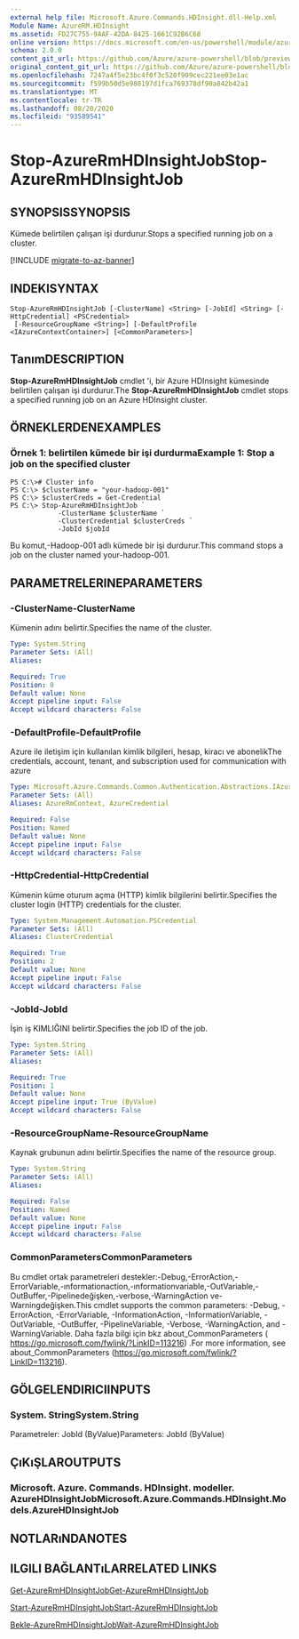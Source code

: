 ```yaml
---
external help file: Microsoft.Azure.Commands.HDInsight.dll-Help.xml
Module Name: AzureRM.HDInsight
ms.assetid: FD27C755-9AAF-42DA-8425-1661C92B6C68
online version: https://docs.microsoft.com/en-us/powershell/module/azurerm.hdinsight/stop-azurermhdinsightjob
schema: 2.0.0
content_git_url: https://github.com/Azure/azure-powershell/blob/preview/src/ResourceManager/HDInsight/Commands.HDInsight/help/Stop-AzureRmHDInsightJob.md
original_content_git_url: https://github.com/Azure/azure-powershell/blob/preview/src/ResourceManager/HDInsight/Commands.HDInsight/help/Stop-AzureRmHDInsightJob.md
ms.openlocfilehash: 7247a4f5e23bc4f0f3c520f909cec221ee03e1ac
ms.sourcegitcommit: f599b50d5e980197d1fca769378df90a842b42a1
ms.translationtype: MT
ms.contentlocale: tr-TR
ms.lasthandoff: 08/20/2020
ms.locfileid: "93589541"
---
```

# <span data-ttu-id="ec8f5-101">Stop-AzureRmHDInsightJob</span><span class="sxs-lookup"><span data-stu-id="ec8f5-101">Stop-AzureRmHDInsightJob</span></span>

## <span data-ttu-id="ec8f5-102">SYNOPSIS</span><span class="sxs-lookup"><span data-stu-id="ec8f5-102">SYNOPSIS</span></span>
<span data-ttu-id="ec8f5-103">Kümede belirtilen çalışan işi durdurur.</span><span class="sxs-lookup"><span data-stu-id="ec8f5-103">Stops a specified running job on a cluster.</span></span>

[!INCLUDE [migrate-to-az-banner](../../includes/migrate-to-az-banner.md)]

## <span data-ttu-id="ec8f5-104">INDEKI</span><span class="sxs-lookup"><span data-stu-id="ec8f5-104">SYNTAX</span></span>

```
Stop-AzureRmHDInsightJob [-ClusterName] <String> [-JobId] <String> [-HttpCredential] <PSCredential>
 [-ResourceGroupName <String>] [-DefaultProfile <IAzureContextContainer>] [<CommonParameters>]
```

## <span data-ttu-id="ec8f5-105">Tanım</span><span class="sxs-lookup"><span data-stu-id="ec8f5-105">DESCRIPTION</span></span>
<span data-ttu-id="ec8f5-106">**Stop-AzureRmHDInsightJob** cmdlet 'i, bir Azure HDInsight kümesinde belirtilen çalışan işi durdurur.</span><span class="sxs-lookup"><span data-stu-id="ec8f5-106">The **Stop-AzureRmHDInsightJob** cmdlet stops a specified running job on an Azure HDInsight cluster.</span></span>

## <span data-ttu-id="ec8f5-107">ÖRNEKLERDEN</span><span class="sxs-lookup"><span data-stu-id="ec8f5-107">EXAMPLES</span></span>

### <span data-ttu-id="ec8f5-108">Örnek 1: belirtilen kümede bir işi durdurma</span><span class="sxs-lookup"><span data-stu-id="ec8f5-108">Example 1: Stop a job on the specified cluster</span></span>
```
PS C:\># Cluster info
PS C:\> $clusterName = "your-hadoop-001"
PS C:\> $clusterCreds = Get-Credential
PS C:\> Stop-AzureRmHDInsightJob `
            -ClusterName $clusterName `
            -ClusterCredential $clusterCreds `
            -JobId $jobId
```

<span data-ttu-id="ec8f5-109">Bu komut,-Hadoop-001 adlı kümede bir işi durdurur.</span><span class="sxs-lookup"><span data-stu-id="ec8f5-109">This command stops a job on the cluster named your-hadoop-001.</span></span>

## <span data-ttu-id="ec8f5-110">PARAMETRELERINE</span><span class="sxs-lookup"><span data-stu-id="ec8f5-110">PARAMETERS</span></span>

### <span data-ttu-id="ec8f5-111">-ClusterName</span><span class="sxs-lookup"><span data-stu-id="ec8f5-111">-ClusterName</span></span>
<span data-ttu-id="ec8f5-112">Kümenin adını belirtir.</span><span class="sxs-lookup"><span data-stu-id="ec8f5-112">Specifies the name of the cluster.</span></span>

```yaml
Type: System.String
Parameter Sets: (All)
Aliases:

Required: True
Position: 0
Default value: None
Accept pipeline input: False
Accept wildcard characters: False
```

### <span data-ttu-id="ec8f5-113">-DefaultProfile</span><span class="sxs-lookup"><span data-stu-id="ec8f5-113">-DefaultProfile</span></span>
<span data-ttu-id="ec8f5-114">Azure ile iletişim için kullanılan kimlik bilgileri, hesap, kiracı ve abonelik</span><span class="sxs-lookup"><span data-stu-id="ec8f5-114">The credentials, account, tenant, and subscription used for communication with azure</span></span>

```yaml
Type: Microsoft.Azure.Commands.Common.Authentication.Abstractions.IAzureContextContainer
Parameter Sets: (All)
Aliases: AzureRmContext, AzureCredential

Required: False
Position: Named
Default value: None
Accept pipeline input: False
Accept wildcard characters: False
```

### <span data-ttu-id="ec8f5-115">-HttpCredential</span><span class="sxs-lookup"><span data-stu-id="ec8f5-115">-HttpCredential</span></span>
<span data-ttu-id="ec8f5-116">Kümenin küme oturum açma (HTTP) kimlik bilgilerini belirtir.</span><span class="sxs-lookup"><span data-stu-id="ec8f5-116">Specifies the cluster login (HTTP) credentials for the cluster.</span></span>

```yaml
Type: System.Management.Automation.PSCredential
Parameter Sets: (All)
Aliases: ClusterCredential

Required: True
Position: 2
Default value: None
Accept pipeline input: False
Accept wildcard characters: False
```

### <span data-ttu-id="ec8f5-117">-JobId</span><span class="sxs-lookup"><span data-stu-id="ec8f5-117">-JobId</span></span>
<span data-ttu-id="ec8f5-118">İşin iş KIMLIĞINI belirtir.</span><span class="sxs-lookup"><span data-stu-id="ec8f5-118">Specifies the job ID of the job.</span></span>

```yaml
Type: System.String
Parameter Sets: (All)
Aliases:

Required: True
Position: 1
Default value: None
Accept pipeline input: True (ByValue)
Accept wildcard characters: False
```

### <span data-ttu-id="ec8f5-119">-ResourceGroupName</span><span class="sxs-lookup"><span data-stu-id="ec8f5-119">-ResourceGroupName</span></span>
<span data-ttu-id="ec8f5-120">Kaynak grubunun adını belirtir.</span><span class="sxs-lookup"><span data-stu-id="ec8f5-120">Specifies the name of the resource group.</span></span>

```yaml
Type: System.String
Parameter Sets: (All)
Aliases:

Required: False
Position: Named
Default value: None
Accept pipeline input: False
Accept wildcard characters: False
```

### <span data-ttu-id="ec8f5-121">CommonParameters</span><span class="sxs-lookup"><span data-stu-id="ec8f5-121">CommonParameters</span></span>
<span data-ttu-id="ec8f5-122">Bu cmdlet ortak parametreleri destekler:-Debug,-ErrorAction,-ErrorVariable,-ınformationaction,-ınformationvariable,-OutVariable,-OutBuffer,-Pipelinedeğişken,-verbose,-WarningAction ve-Warningdeğişken.</span><span class="sxs-lookup"><span data-stu-id="ec8f5-122">This cmdlet supports the common parameters: -Debug, -ErrorAction, -ErrorVariable, -InformationAction, -InformationVariable, -OutVariable, -OutBuffer, -PipelineVariable, -Verbose, -WarningAction, and -WarningVariable.</span></span> <span data-ttu-id="ec8f5-123">Daha fazla bilgi için bkz about_CommonParameters ( https://go.microsoft.com/fwlink/?LinkID=113216) .</span><span class="sxs-lookup"><span data-stu-id="ec8f5-123">For more information, see about_CommonParameters (https://go.microsoft.com/fwlink/?LinkID=113216).</span></span>

## <span data-ttu-id="ec8f5-124">GÖLGELENDIRICI</span><span class="sxs-lookup"><span data-stu-id="ec8f5-124">INPUTS</span></span>

### <span data-ttu-id="ec8f5-125">System. String</span><span class="sxs-lookup"><span data-stu-id="ec8f5-125">System.String</span></span>
<span data-ttu-id="ec8f5-126">Parametreler: JobId (ByValue)</span><span class="sxs-lookup"><span data-stu-id="ec8f5-126">Parameters: JobId (ByValue)</span></span>

## <span data-ttu-id="ec8f5-127">ÇıKıŞLAR</span><span class="sxs-lookup"><span data-stu-id="ec8f5-127">OUTPUTS</span></span>

### <span data-ttu-id="ec8f5-128">Microsoft. Azure. Commands. HDInsight. modeller. AzureHDInsightJob</span><span class="sxs-lookup"><span data-stu-id="ec8f5-128">Microsoft.Azure.Commands.HDInsight.Models.AzureHDInsightJob</span></span>

## <span data-ttu-id="ec8f5-129">NOTLARıNDA</span><span class="sxs-lookup"><span data-stu-id="ec8f5-129">NOTES</span></span>

## <span data-ttu-id="ec8f5-130">ILGILI BAĞLANTıLAR</span><span class="sxs-lookup"><span data-stu-id="ec8f5-130">RELATED LINKS</span></span>

[<span data-ttu-id="ec8f5-131">Get-AzureRmHDInsightJob</span><span class="sxs-lookup"><span data-stu-id="ec8f5-131">Get-AzureRmHDInsightJob</span></span>](./Get-AzureRmHDInsightJob.md)

[<span data-ttu-id="ec8f5-132">Start-AzureRmHDInsightJob</span><span class="sxs-lookup"><span data-stu-id="ec8f5-132">Start-AzureRmHDInsightJob</span></span>](./Start-AzureRmHDInsightJob.md)

[<span data-ttu-id="ec8f5-133">Bekle-AzureRmHDInsightJob</span><span class="sxs-lookup"><span data-stu-id="ec8f5-133">Wait-AzureRmHDInsightJob</span></span>](./Wait-AzureRmHDInsightJob.md)


